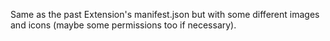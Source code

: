 Same as the past Extension's manifest.json but with some different images and icons (maybe some permissions too if necessary).
